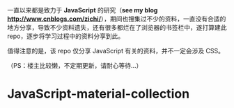 一直以来都是致力于 **JavaScript** 的研究（**see my blog <http://www.cnblogs.com/zichi/>**），期间也搜集过不少的资料，一直没有合适的地方分享，导致不少资料遗失，还有很多都烂在了浏览器的书签栏中，遂打算建此 repo，逐步将学习过程中的资料分享到此。 

值得注意的是，该 repo 仅分享 JavaScript 有关的资料，并不一定会涉及 CSS。

（PS：楼主比较懒，不定期更新，请耐心等待...）

# JavaScript-material-collection






